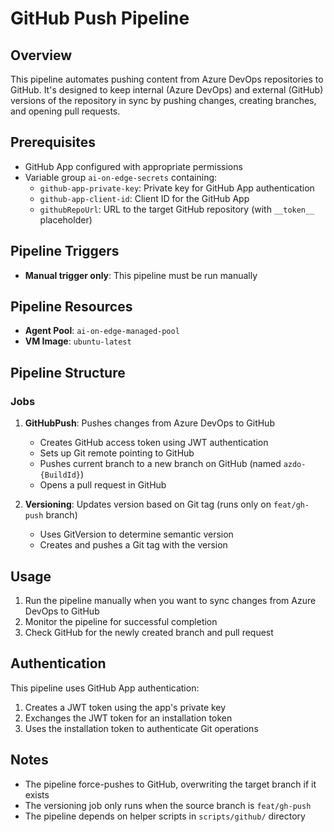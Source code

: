 # GitHub Push Pipeline

## Overview

This pipeline automates pushing content from Azure DevOps repositories to GitHub. It's designed to keep internal (Azure DevOps) and external (GitHub) versions of the repository in sync by pushing changes, creating branches, and opening pull requests.

## Prerequisites

- GitHub App configured with appropriate permissions
- Variable group `ai-on-edge-secrets` containing:
  - `github-app-private-key`: Private key for GitHub App authentication
  - `github-app-client-id`: Client ID for the GitHub App
  - `githubRepoUrl`: URL to the target GitHub repository (with `__token__` placeholder)

## Pipeline Triggers

- **Manual trigger only**: This pipeline must be run manually

## Pipeline Resources

- **Agent Pool**: `ai-on-edge-managed-pool`
- **VM Image**: `ubuntu-latest`

## Pipeline Structure

### Jobs

1. **GitHubPush**: Pushes changes from Azure DevOps to GitHub
   - Creates GitHub access token using JWT authentication
   - Sets up Git remote pointing to GitHub
   - Pushes current branch to a new branch on GitHub (named `azdo-{BuildId}`)
   - Opens a pull request in GitHub

2. **Versioning**: Updates version based on Git tag (runs only on `feat/gh-push` branch)
   - Uses GitVersion to determine semantic version
   - Creates and pushes a Git tag with the version

## Usage

1. Run the pipeline manually when you want to sync changes from Azure DevOps to GitHub
2. Monitor the pipeline for successful completion
3. Check GitHub for the newly created branch and pull request

## Authentication

This pipeline uses GitHub App authentication:

1. Creates a JWT token using the app's private key
2. Exchanges the JWT token for an installation token
3. Uses the installation token to authenticate Git operations

## Notes

- The pipeline force-pushes to GitHub, overwriting the target branch if it exists
- The versioning job only runs when the source branch is `feat/gh-push`
- The pipeline depends on helper scripts in `scripts/github/` directory
